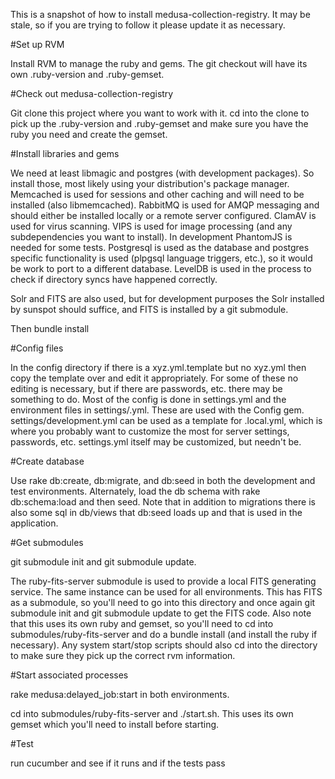This is a snapshot of how to install medusa-collection-registry. It may be stale, so if you are trying to follow it please update
it as necessary.

#Set up RVM

Install RVM to manage the ruby and gems. The git checkout will have its own .ruby-version and .ruby-gemset.

#Check out medusa-collection-registry

Git clone this project where you want to work with it. cd into the clone to pick up the .ruby-version and .ruby-gemset
and make sure you have the ruby you need and create the gemset.

#Install libraries and gems

We need at least libmagic and postgres (with development packages). So install those, most likely using your
distribution's package manager. Memcached is used for sessions and other caching and will need to be installed (also libmemcached).
RabbitMQ is used for AMQP messaging and should either be installed locally or a remote server configured. ClamAV is used for 
virus scanning. VIPS is used for image processing (and any subdependencies you want to install). 
In development PhantomJS is needed for some tests. Postgresql is used as the database and postgres specific functionality
is used (plpgsql language triggers, etc.), so it would be work to port to a different database. LevelDB is used
in the process to check if directory syncs have happened correctly.

Solr and FITS are also used, but for development purposes the Solr installed by sunspot should suffice, and FITS is 
installed by a git submodule.

Then bundle install

#Config files

In the config directory if there is a xyz.yml.template but no xyz.yml then copy the template over and edit it
appropriately. For some of these no editing is necessary, but if there are passwords, etc. there may be something to do.
Most of the config is done in settings.yml and the environment files in settings/<env>.yml. These are used with the 
Config gem. settings/development.yml can be used as a template for <env>.local.yml, which is where you probably want
to customize the most for server settings, passwords, etc. settings.yml itself may be customized, but needn't be.

#Create database

Use rake db:create, db:migrate, and db:seed in both the development and test environments. Alternately, load the db
schema with rake db:schema:load and then seed. Note that in addition to migrations there is also some
sql in db/views that db:seed loads up and that is used in the application.

#Get submodules

git submodule init and git submodule update.

The ruby-fits-server submodule is used to provide a local FITS generating service. The same instance
can be used for all environments. This has FITS as a submodule, so you'll need to go into this directory and once again
git submodule init and git submodule update to get the FITS code.  Also note that this uses its own ruby and gemset, so you'll need
to cd into submodules/ruby-fits-server and do a bundle install (and install the ruby if necessary).
Any system start/stop scripts should also cd into the directory to make sure they pick up the
correct rvm information.

#Start associated processes

rake medusa:delayed_job:start in both environments.

cd into submodules/ruby-fits-server and ./start.sh. This uses its own gemset which you'll
need to install before starting.

#Test

run cucumber and see if it runs and if the tests pass
